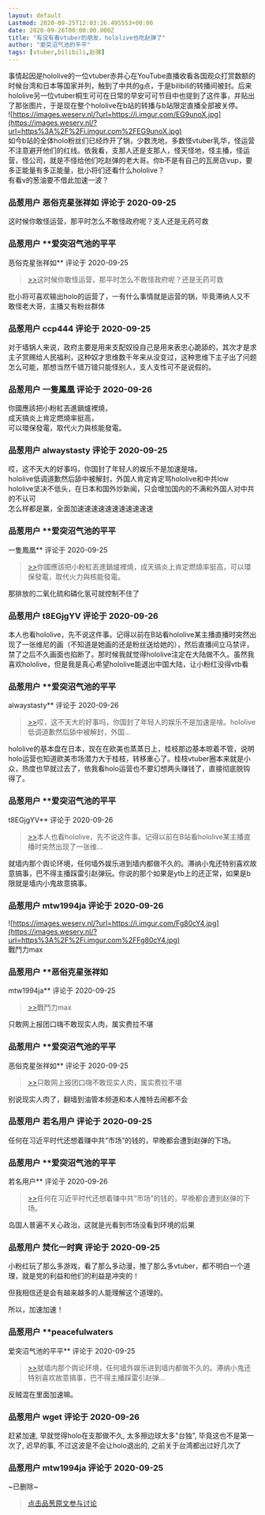 ```yaml
---
layout: default
Lastmod: 2020-09-25T12:03:26.495553+00:00
date: 2020-09-26T00:00:00.000Z
title: "有没有看vtuber的朋友，hololive也吃赵弹了"
author: "爱突沼气池的平平"
tags: [vtuber,bilibili,赵弹]
---
```


事情起因是hololive的一位vtuber赤井心在YouTube直播收看各国观众打赏数额的时候台湾和日本等国家并列，触到了中共的g点，于是bilibili的转播间被封。后来hololive另一位vtuber桐生可可在日常的早安可可节目中也提到了这件事，并贴出了那张图片，于是现在整个hololive在b站的转播与b站限定直播全部被关停。  
![https://images.weserv.nl/?url=https://i.imgur.com/EG9unoX.jpg](https://images.weserv.nl/?url=https%3A%2F%2Fi.imgur.com%2FEG9unoX.jpg)  
如今b站的全体holo粉丝们已经炸开了锅，少数洗地，多数怪vtuber乳华，怪运营不注意避开他们的红线。依我看，支那人还是支那人，怪天怪地，怪主播，怪运营，怪公司，就是不怪给他们吃赵弹的老大哥。你b不是有自己的瓦房店vup，要多正能量有多正能量，批小将们还看什么hololive？  
有看v的葱油要不借此加速一波？

            
### 品葱用户 **恶俗克星张祥如** 评论于 2020-09-25
        
这时候你敢怪运营，那平时怎么不敢怪政府呢？支人还是无药可救
        


            
### 品葱用户 **爱突沼气池的平平 
恶俗克星张祥如** 评论于 2020-09-25
        
> [\>>]( "/article/item_id-503333#")这时候你敢怪运营，那平时怎么不敢怪政府呢？还是无药可救

  
批小将可喜欢输出holo的运营了，一有什么事情就是运营的锅，毕竟滞纳人又不敢怪老大哥，主播又有粉丝群体
        


            
### 品葱用户 **ccp444** 评论于 2020-09-25
        
对于墙锅人来说，政府主要是用来支配奴役自己是用来表忠心跪舔的，其次才是求主子赏赐给人民福利，这种奴才思维数千年来从没变过，这种思维下主子出了问题怎么可能，那想当然千错万错只能怪别人，支人支性可不是说假的。
        


            
### 品葱用户 **一隻鳳凰** 评论于 2020-09-26
        
你國應該把小粉紅丟進鍋爐裡燒，  
成天搞炎上肯定燃燒率挺高，  
可以環保發電，取代火力與核能發電。
        


            
### 品葱用户 **alwaystasty** 评论于 2020-09-25
        
哎，这不天大的好事吗，你国封了年轻人的娱乐不是加速是啥。  
hololive低调道歉然后舔中被解封，外国人肯定肯定骂hololive和中共low  
hololive坚决不低头，在日本和国外炒新闻，只会增加国内的不满和外国人对中共的不认可  
怎么样都是赢，全面加速速速速速速速速速速速
        


            
### 品葱用户 **爱突沼气池的平平 
一隻鳳凰** 评论于 2020-09-25
        
> [\>>]( "/article/item_id-503389#")你國應該把小粉紅丟進鍋爐裡燒，成天搞炎上肯定燃燒率挺高，可以環保發電，取代火力與核能發電。

  
那排放的二氧化硫和磷化氢可就控制不住了
        


            
### 品葱用户 **t8EGjgYV** 评论于 2020-09-26
        
本人也看hololive，先不说这件事。记得以前在B站看hololive某主播直播时突然出现了一张维尼的画（不知道是她画的还是粉丝送给她的），然后直播间立马禁评，禁了之后不久画面也掐断了。那时候我就觉得hololive注定在大陆做不久。虽然我喜欢hololive，但是我是真心希望hololive能退出中国大陆，让小粉红没得vtb看
        


            
### 品葱用户 **爱突沼气池的平平 
alwaystasty** 评论于 2020-09-26
        
> [\>>]( "/article/item_id-503425#")哎，这不天大的好事吗，你国封了年轻人的娱乐不是加速是啥。hololive低调道歉然后舔中被解封，外国...

  
hololive的基本盘在日本，现在在欧美也蒸蒸日上，桂枝那边基本晾着不管，说明holo运营也知道欧美市场潜力大于桂枝，转移重心了。桂枝vtuber圈本来就是小众，热度也早就过去了，依我看holo运营也不要幻想两头赚钱了，直接彻底脱钩得了。
        


            
### 品葱用户 **爱突沼气池的平平 
t8EGjgYV** 评论于 2020-09-26
        
> [\>>]( "/article/item_id-503441#")本人也看hololive，先不说这件事。记得以前在B站看hololive某主播直播时突然出现了一张维...

  
就墙内那个舆论环境，任何墙外娱乐进到墙内都做不久的。滞纳小鬼还特别喜欢故意搞事，巴不得主播踩雷引赵弹玩。你说的那个如果是ytb上的还正常，如果是b限就是墙内小鬼故意搞事。
        


            
### 品葱用户 **mtw1994ja** 评论于 2020-09-26
        
![https://images.weserv.nl/?url=https://i.imgur.com/Fg80cY4.jpg](https://images.weserv.nl/?url=https%3A%2F%2Fi.imgur.com%2FFg80cY4.jpg)  
戰鬥力max
        


            
### 品葱用户 **恶俗克星张祥如 
mtw1994ja** 评论于 2020-09-25
        
> [\>>]( "/article/item_id-503453#")戰鬥力max

  
  
只敢网上报团口嗨不敢现实人肉，属实费拉不堪
        


            
### 品葱用户 **爱突沼气池的平平 
恶俗克星张祥如** 评论于 2020-09-25
        
> [\>>]( "/article/item_id-503455#")只敢网上报团口嗨不敢现实人肉，属实费拉不堪

  
别说现实人肉了，翻墙到油管本频道和本人推特去闹都不会
        


            
### 品葱用户 **若名用户** 评论于 2020-09-25
        
任何在习近平时代还想着赚中共“市场”的钱的，早晚都会遭到赵弹的下场。
        


            
### 品葱用户 **爱突沼气池的平平 
若名用户** 评论于 2020-09-26
        
> [\>>]( "/article/item_id-503467#")任何在习近平时代还想着赚中共“市场”的钱的，早晚都会遭到赵弹的下场。

  
岛国人普遍不关心政治，这就是光看到市场没看到环境的后果
        


            
### 品葱用户 **焚化一时爽** 评论于 2020-09-25
        
小粉红玩了那么多游戏，看了那么多动漫，推了那么多vtuber，都不明白一个道理，就是党的利益和他们的利益是冲突的！  
  
但我相信还是会有越来越多的人能理解这个道理的。  
  
所以，加速加速！
        


            
### 品葱用户 **peacefulwaters 
爱突沼气池的平平** 评论于 2020-09-25
        
> [\>>]( "/article/item_id-503449#")就墙内那个舆论环境，任何墙外娱乐进到墙内都做不久的。滞纳小鬼还特别喜欢故意搞事，巴不得主播踩雷引赵弹...

  
  
反贼混在里面加速嘛。
        


            
### 品葱用户 **wget** 评论于 2020-09-26
        
赶紧加速, 早就觉得holo在支那做不久, 太多擦边球太多"台独", 毕竟这也不是第一次了, 迟早的事, 不过这波是不会让holo退出的, 之前关于台湾都出过好几次了
        


            
### 品葱用户 **mtw1994ja** 评论于 2020-09-25
        
~已删除~
        






> [点击品葱原文参与讨论](https://pincong.rocks/article/24461)

